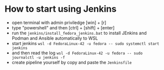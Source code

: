 # How to start using Jenkins 

- open terminal with admin priviledge [win] + [r] 
- type "powershell" and then [ctrl] + [shift] + [enter]
- run the `jenkins/install_fedora_jenkins.bat` to install JEnkins and Podman and Ansible automatically to WSL
- start jenkins `wsl -d FedoraLinux-42 -u fedora -- sudo systemctl start jenkins` 
- and then read the log `wsl -d FedoraLinux-42 -u fedora -- sudo journalctl -u jenkins -f`
- create pipeline yourself by copy and paste the `Jenkinsfile`


